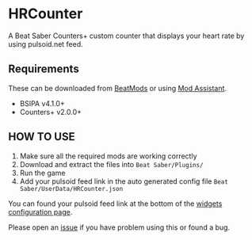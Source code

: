 # HRCounter
A Beat Saber Counters+ custom counter that displays your heart rate by using pulsoid.net feed.

## Requirements
These can be downloaded from [BeatMods](https://beatmods.com/#/mods) or using [Mod Assistant](https://github.com/Assistant/ModAssistant/releases/latest).
* BSIPA v4.1.0+
* Counters+ v2.0.0+

## HOW TO USE
1. Make sure all the required mods are working correctly
2. Download and extract the files into `Beat Saber/Plugins/`
3. Run the game
4. Add your pulsoid feed link in the auto generated config file `Beat Saber/UserData/HRCounter.json`

You can found your pulsoid feed link at the bottom of the [widgets configuration page](https://pulsoid.net/ui/configuration).

Please open an [issue](https://github.com/qe201020335/HRCounter/issues) if you have problem using this or found a bug.
